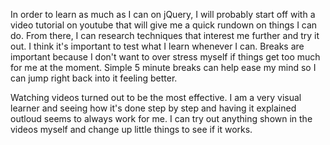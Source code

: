 In order to learn as much as I can on jQuery, I will probably start off with a video tutorial on youtube that will give me a quick rundown on things I can do.  From there, I can research techniques that interest me further and try it out.  I think it's important to test what I learn whenever I can.  Breaks are important because I don't want to over stress myself if things get too much for me at the moment.  Simple 5 minute breaks can help ease my mind so I can jump right back into it feeling better.  

Watching videos turned out to be the most effective.  I am a very visual learner and seeing how it's done step by step and having it explained outloud seems to always work for me.  I can try out anything shown in the videos myself and change up little things to see if it works.  